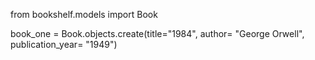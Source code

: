 from bookshelf.models import Book

book_one = Book.objects.create(title="1984", author= "George Orwell", publication_year= "1949")
